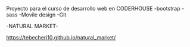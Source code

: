 Proyecto para el curso de desarrollo web en CODERHOUSE
-bootstrap
-sass
-Movile design
-Git


-NATURAL MARKET-

https://tebecheri10.github.io/natural_market/
